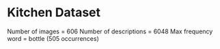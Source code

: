 # Kitchen Dataset
Number of images = 606
Number of descriptions = 6048
Max frequency word = bottle (505 occurrences)
